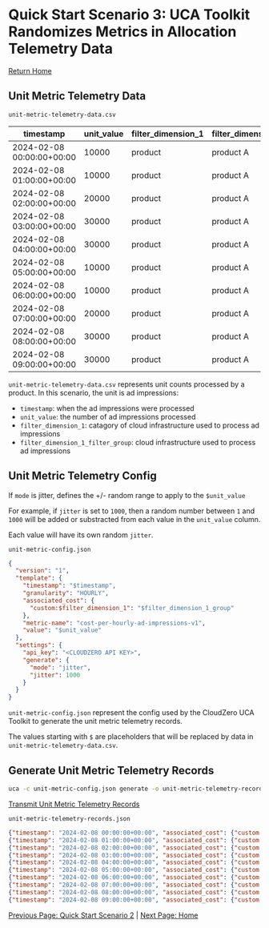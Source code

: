 # Quick Start Scenario 3: UCA Toolkit Randomizes Metrics in Allocation Telemetry Data
[Return Home](./quick_start_unit_metric_telemetry.md#unit-metric-telemetry-quick-start)

## Unit Metric Telemetry Data

`unit-metric-telemetry-data.csv`

| timestamp                 | unit_value | filter_dimension_1 | filter_dimension_1_group |
|---------------------------|------------|--------------------|--------------------------|
| 2024-02-08 00:00:00+00:00 | 10000      | product            | product A                |
| 2024-02-08 01:00:00+00:00 | 10000      | product            | product A                |
| 2024-02-08 02:00:00+00:00 | 20000      | product            | product A                |
| 2024-02-08 03:00:00+00:00 | 30000      | product            | product A                |
| 2024-02-08 04:00:00+00:00 | 30000      | product            | product A                |
| 2024-02-08 05:00:00+00:00 | 10000      | product            | product A                |
| 2024-02-08 06:00:00+00:00 | 10000      | product            | product A                |
| 2024-02-08 07:00:00+00:00 | 20000      | product            | product A                |
| 2024-02-08 08:00:00+00:00 | 30000      | product            | product A                |
| 2024-02-08 09:00:00+00:00 | 30000      | product            | product A                |

`unit-metric-telemetry-data.csv` represents unit counts processed by a product. In this scenario, the unit is ad impressions:
  * `timestamp`: when the ad impressions were processed
  * `unit_value`: the number of ad impressions processed
  * `filter_dimension_1`: catagory of cloud infrastructure used to process ad impressions
  * `filter_dimension_1_filter_group`: cloud infrastructure used to process ad impressions

## Unit Metric Telemetry Config

If `mode` is jitter, defines the +/- random range to apply to the `$unit_value`

For example, if `jitter` is set to `1000`, then a random number between `1` and `1000` will be added or substracted from each value in the `unit_value` column.

Each value will have its own random `jitter`.

`unit-metric-config.json`
```json
{
  "version": "1",
  "template": {
    "timestamp": "$timestamp",
    "granularity": "HOURLY",
    "associated_cost": {
      "custom:$filter_dimension_1": "$filter_dimension_1_group"
    },
    "metric-name": "cost-per-hourly-ad-impressions-v1",
    "value": "$unit_value"
  },
  "settings": {
    "api_key": "<CLOUDZERO API KEY>",
    "generate": {
      "mode": "jitter",
      "jitter": 1000
    }
  }
}
```
`unit-metric-config.json` represent the config used by the CloudZero UCA Toolkit to generate the unit metric telemetry records.

The values starting with `$` are placeholders that will be replaced by data in `unit-metric-telemetry-data.csv`.

## Generate Unit Metric Telemetry Records
```bash
uca -c unit-metric-config.json generate -o unit-metric-telemetry-records.json -i unit-metric-telemetry-data.csv
```
[Transmit Unit Metric Telemetry Records](./quick_start_unit_metric_telemetry.md#transmit-unit-metric-telemetry-records)

`unit-metric-telemetry-records.json`
```json
{"timestamp": "2024-02-08 00:00:00+00:00", "associated_cost": {"custom:product": "product A"}, "metric-name": "hourly-cost-per-ad-impression-v1", "value": "10151.00"}
{"timestamp": "2024-02-08 01:00:00+00:00", "associated_cost": {"custom:product": "product A"}, "metric-name": "hourly-cost-per-ad-impression-v1", "value": "9165.00"}
{"timestamp": "2024-02-08 02:00:00+00:00", "associated_cost": {"custom:product": "product A"}, "metric-name": "hourly-cost-per-ad-impression-v1", "value": "20789.00"}
{"timestamp": "2024-02-08 03:00:00+00:00", "associated_cost": {"custom:product": "product A"}, "metric-name": "hourly-cost-per-ad-impression-v1", "value": "29937.00"}
{"timestamp": "2024-02-08 04:00:00+00:00", "associated_cost": {"custom:product": "product A"}, "metric-name": "hourly-cost-per-ad-impression-v1", "value": "30221.00"}
{"timestamp": "2024-02-08 05:00:00+00:00", "associated_cost": {"custom:product": "product A"}, "metric-name": "hourly-cost-per-ad-impression-v1", "value": "10132.00"}
{"timestamp": "2024-02-08 06:00:00+00:00", "associated_cost": {"custom:product": "product A"}, "metric-name": "hourly-cost-per-ad-impression-v1", "value": "9624.00"}
{"timestamp": "2024-02-08 07:00:00+00:00", "associated_cost": {"custom:product": "product A"}, "metric-name": "hourly-cost-per-ad-impression-v1", "value": "20063.00"}
{"timestamp": "2024-02-08 08:00:00+00:00", "associated_cost": {"custom:product": "product A"}, "metric-name": "hourly-cost-per-ad-impression-v1", "value": "30876.00"}
{"timestamp": "2024-02-08 09:00:00+00:00", "associated_cost": {"custom:product": "product A"}, "metric-name": "hourly-cost-per-ad-impression-v1", "value": "29353.00"}

```

[Previous Page: Quick Start Scenario 2](./scenario_2.md) | [Next Page: Home](./quick_start_unit_metric_telemetry.md)
